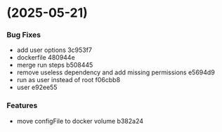 #  (2025-05-21)


### Bug Fixes

* add user options 3c953f7
* dockerfile 480944e
* merge run steps b508445
* remove useless dependency and add missing permissions e5694d9
* run as user instead of root f06cbb8
* user e92ee55


### Features

* move configFile to docker volume b382a24



